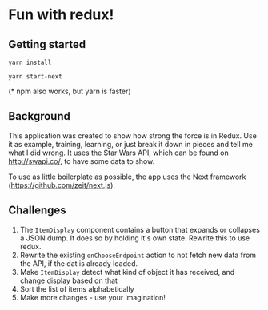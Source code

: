 # Fun with redux!
## Getting started
`yarn install`

`yarn start-next`

(* npm also works, but yarn is faster)

## Background
This application was created to show how strong the force is in Redux. Use it as example, training, learning, or just break it down 
in pieces and tell me what I did wrong. It uses the Star Wars API, which can be found on http://swapi.co/, to have some data to show.

To use as little boilerplate as possible, the app uses the Next framework (https://github.com/zeit/next.js).

## Challenges
1. The `ItemDisplay` component contains a button that expands or collapses a JSON dump. It does so by holding it's own state.
Rewrite this to use redux. 
2. Rewrite the existing `onChooseEndpoint` action to not fetch new data from the API, if the dat is already loaded.
3. Make `ItemDisplay` detect what kind of object it has received, and change display based on that
4. Sort the list of items alphabetically
5. Make more changes - use your imagination!
